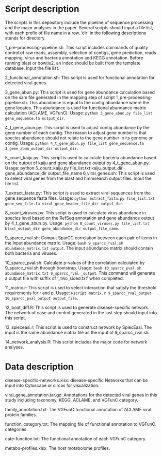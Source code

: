 # Script description

The scripts in this depository include the pipeline of sequence processing and the major analyses in the paper. Several scripts should input a file list, with each prefix of file name in a row. ‘dir’ in the following descriptions stands for directory.

1_pre-processing-pipeline.sh: This script includes commands of quality control of raw reads, assembly, selection of contigs, gene prediction, reads mapping, virus and bacteria annotation and KEGG annotation. Before running blast or bowtie2, an index should be built from the template database. Input the file list.

2_functional_annotation.sh: This script is used for functional annotation for detected viral genes.

3_gene_abun.py: This script is used for gene abundance calculation based on the sam file generated in the mapping step of script 1_pre-processing-pipeline.sh. This abundance is equal to the contig abundance where the gene locates. This abundance is used for functional abundance matrix calculation (ACLAME, VGFunC). Usage: `python 3_gene_abun.py file_list gene_sequence.fa output_dir`.

4_t_gene_abun.py: This script is used to adjust contig abundance by the gene number of each contig. The reason to adjust gene number is that species abundance should not relate to the gene number in its genome or contig. Usage: `python 4_t_gene_abun.py file_list gene_sequence.fa 3_gene_abun_output_dir output_dir`.

5_count_kaiju.py: This script is used to calculate bacteria abundance based on the output of kaiju and gene abundance output by 4_t_gene_abun.py. Usage: python 5_count_kaiju.py file_list.txt kaiju_output_dir gene_abundance_dir output_file_name
6_viral_genes.sh: This script is used to select viral genes from the blast and hmmsearch output files. Input the file list.

7_extract_fasta.py: This script is used to extract viral sequences from the gene sequence fasta files. Usage: `python extract_fasta.py file_list.txt gene_seq_file.fa viral_gene_header_file_dir output_dir`.

8_count_viruses.py: This script is used to calculate virus abundance in species level based on the RefSeq annotation and gene abundance output by 4_t_gene_abun.py. Usage: `python 8_count_viruses.py file_list.txt blast_output_dir gene_abundance_dir output_file_name`.

9_sparcc_rval.sh: Comput SparCC correlation between each pair of items in the input abundance matrix. Usage: `bash 9_sparcc_rval.sh abundance_matrix.txt output`. The input abundance matrix should contain both bacteria and viruses.

10_sparcc_pval.sh: Calculate p-values of the correlation calculated by 9_sparcc_rval.sh through bootstrap. Usage: `bash 10_sparcc_pval.sh abundance_matrix.txt 9_sparcc_rval _output`. This command will generate a output file with suffix of ‘_two_sided.txt’ when completed.

11_matrix.r: This script is used to select interaction that satisfy the threshold requirements for r and p. Usage: `Rscript matrix.r 9_sparcc_rval_output 10_sparcc_pval_output output_file`.

12_boot_diff.R: This script is used to generate disease-specific network. The network of case and control generated in the last step should input into this script.

13_spieceasi.r: This script is used to construct network by SpiecEasi. The input is the same abundance matrix file as the input of 9_sparcc_rval.sh.

14_network_analysis.R: This script includes the major code for network analyses.

# Data description
disease-specific-networks.xlsx: disease-specific Networks that can be input into Cytoscape or circos for visualization.

viral_gene_annotation.tar.gz: Annotations for the detected viral genes in this study including taxonomy, KEGG, ACLAME, and VGFunC category.

family_annotation.txt: The VGFunC functional annotation of ACLAME viral protein families.

function_category.txt: The mapping file of functional annotation to VGFunC. categories.

cate-function.txt: The functional annotation of each VGFunC category.

metabo-profiles.xlsx: The host motabolome profiles.
